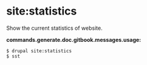 # site:statistics
Show the current statistics of website.

**commands.generate.doc.gitbook.messages.usage:**
```
$ drupal site:statistics
$ sst  
```
